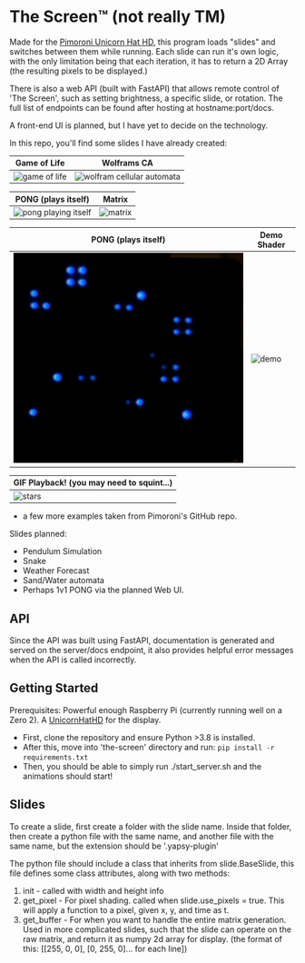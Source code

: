 # The Screen™ (not really TM)

Made for the [Pimoroni Unicorn Hat HD](https://shop.pimoroni.com/products/unicorn-hat-hd), this program loads "slides" and switches between them while running. Each slide can run it's own logic, with the only limitation being that each iteration, it has to return a 2D Array (the resulting pixels to be displayed.)

There is also a web API (built with FastAPI) that allows remote control of 'The Screen', such as setting brightness, a specific slide, or rotation. The full list of endpoints can be found after hosting at hostname:port/docs.

A front-end UI is planned, but I have yet to decide on the technology.

In this repo, you'll find some slides I have already created:

| Game of Life       | Wolframs CA           
| ------------- |-------------
| ![game of life](images/game-of-life.GIF) | ![wolfram cellular automata](images/wolfram-ca.GIF)

| PONG (plays itself)       | Matrix       
| ------------- |-------------
| ![pong playing itself](images/pong.GIF) | ![matrix](images/matrix.GIF)

| PONG (plays itself)       | Demo Shader       
| ------------- |-------------
| ![stars](images/stars.GIF) | ![demo](images/demo.GIF)

| GIF Playback! (you may need to squint...)         
| -------------
| ![stars](images/gifs.GIF) 

+ a few more examples taken from Pimoroni's GitHub repo.

Slides planned:
- Pendulum Simulation
- Snake
- Weather Forecast
- Sand/Water automata
- Perhaps 1v1 PONG via the planned Web UI.

## API
Since the API was built using FastAPI, documentation is generated and served on the server/docs endpoint, it also provides helpful error messages when the API is called incorrectly.

## Getting Started
Prerequisites: Powerful enough Raspberry Pi (currently running well on a Zero 2).
A [UnicornHatHD](https://shop.pimoroni.com/products/unicorn-hat-hd?variant=42496126730) for the display.  
- First, clone the repository and ensure Python >3.8 is installed.
- After this, move into 'the-screen' directory and run: `pip install -r requirements.txt`
- Then, you should be able to simply run ./start_server.sh and the animations should start!

## Slides
To create a slide, first create a folder with the slide name. Inside that folder, then create a python file with the same name, and another file with the same name, but the extension should be '.yapsy-plugin'

The python file should include a class that inherits from slide.BaseSlide, this file defines some class attributes, along with two methods:

1. init - called with width and height info
2. get_pixel - For pixel shading. called when slide.use_pixels = true. This will apply a function to a pixel, given x, y, and time as t. 
3. get_buffer - For when you want to handle the entire matrix generation. Used in more complicated slides, such that the slide can operate on the raw matrix, and return it as numpy 2d array for display. (the format of this: [[255, 0, 0], [0, 255, 0]... for each line])

